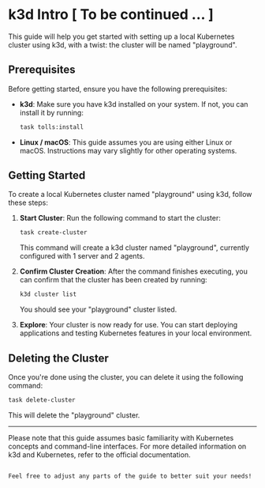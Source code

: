 # k3d Intro [ To be continued ... ]

This guide will help you get started with setting up a local Kubernetes cluster using k3d, with a twist: the cluster will be named "playground".

## Prerequisites

Before getting started, ensure you have the following prerequisites:

- **k3d**: Make sure you have k3d installed on your system. If not, you can install it by running:

  ```bash
  task tolls:install
  ```

- **Linux / macOS**: This guide assumes you are using either Linux or macOS. Instructions may vary slightly for other operating systems.

## Getting Started

To create a local Kubernetes cluster named "playground" using k3d, follow these steps:

1. **Start Cluster**: Run the following command to start the cluster:

   ```bash
   task create-cluster 
   ```

   This command will create a k3d cluster named "playground", currently configured with 1 server and 2 agents.

2. **Confirm Cluster Creation**: After the command finishes executing, you can confirm that the cluster has been created by running:

   ```bash
   k3d cluster list
   ```

   You should see your "playground" cluster listed.

3. **Explore**: Your cluster is now ready for use. You can start deploying applications and testing Kubernetes features in your local environment.

## Deleting the Cluster

Once you're done using the cluster, you can delete it using the following command:

```bash
task delete-cluster
```

This will delete the "playground" cluster.

---

Please note that this guide assumes basic familiarity with Kubernetes concepts and command-line interfaces. For more detailed information on k3d and Kubernetes, refer to the official documentation.
```

Feel free to adjust any parts of the guide to better suit your needs!
